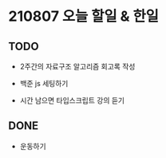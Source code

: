 # 210807 오늘 할일 & 한일

## TODO


- 2주간의 자료구조 알고리즘 회고록 작성

- 백준 js 세팅하기

- 시간 남으면 타입스크립트 강의 듣기


## DONE

- 운동하기
